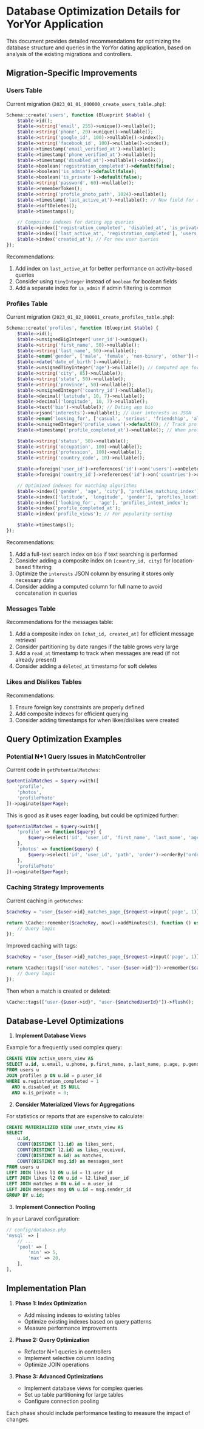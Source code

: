 # Database Optimization Details for YorYor Application

This document provides detailed recommendations for optimizing the database structure and queries in the YorYor dating application, based on analysis of the existing migrations and controllers.

## Migration-Specific Improvements

### Users Table

Current migration (`2023_01_01_000000_create_users_table.php`):
```php
Schema::create('users', function (Blueprint $table) {
    $table->id();
    $table->string('email', 255)->unique()->nullable();
    $table->string('phone', 20)->unique()->nullable();
    $table->string('google_id', 100)->nullable()->index();
    $table->string('facebook_id', 100)->nullable()->index();
    $table->timestamp('email_verified_at')->nullable();
    $table->timestamp('phone_verified_at')->nullable();
    $table->timestamp('disabled_at')->nullable()->index();
    $table->boolean('registration_completed')->default(false);
    $table->boolean('is_admin')->default(false);
    $table->boolean('is_private')->default(false);
    $table->string('password', 60)->nullable();
    $table->rememberToken();
    $table->string('profile_photo_path', 1024)->nullable();
    $table->timestamp('last_active_at')->nullable(); // New field for activity tracking
    $table->softDeletes();
    $table->timestamps();

    // Composite indexes for dating app queries
    $table->index(['registration_completed', 'disabled_at', 'is_private'], 'users_active_profiles_index');
    $table->index(['last_active_at', 'registration_completed'], 'users_activity_index');
    $table->index('created_at'); // For new user queries
});
```

Recommendations:
1. Add index on `last_active_at` for better performance on activity-based queries
2. Consider using `tinyInteger` instead of `boolean` for boolean fields
3. Add a separate index for `is_admin` if admin filtering is common

### Profiles Table

Current migration (`2023_01_02_000001_create_profiles_table.php`):
```php
Schema::create('profiles', function (Blueprint $table) {
    $table->id();
    $table->unsignedBigInteger('user_id')->unique();
    $table->string('first_name', 50)->nullable();
    $table->string('last_name', 50)->nullable();
    $table->enum('gender', ['male', 'female', 'non-binary', 'other'])->nullable();
    $table->date('date_of_birth')->nullable();
    $table->unsignedTinyInteger('age')->nullable(); // Computed age for faster queries
    $table->string('city', 85)->nullable();
    $table->string('state', 50)->nullable();
    $table->string('province', 50)->nullable();
    $table->unsignedInteger('country_id')->nullable();
    $table->decimal('latitude', 10, 7)->nullable();
    $table->decimal('longitude', 10, 7)->nullable();
    $table->text('bio')->nullable(); // Dating app bio
    $table->json('interests')->nullable(); // User interests as JSON
    $table->enum('looking_for', ['casual', 'serious', 'friendship', 'all'])->default('all');
    $table->unsignedInteger('profile_views')->default(0); // Track profile views
    $table->timestamp('profile_completed_at')->nullable(); // When profile was completed

    $table->string('status', 50)->nullable();
    $table->string('occupation', 100)->nullable();
    $table->string('profession', 100)->nullable();
    $table->string('country_code', 10)->nullable();

    $table->foreign('user_id')->references('id')->on('users')->onDelete('cascade');
    $table->foreign('country_id')->references('id')->on('countries')->onDelete('cascade');

    // Optimized indexes for matching algorithms
    $table->index(['gender', 'age', 'city'], 'profiles_matching_index');
    $table->index(['latitude', 'longitude', 'gender'], 'profiles_location_index');
    $table->index(['looking_for', 'age'], 'profiles_intent_index');
    $table->index('profile_completed_at');
    $table->index('profile_views'); // For popularity sorting

    $table->timestamps();
});
```

Recommendations:
1. Add a full-text search index on `bio` if text searching is performed
2. Consider adding a composite index on `[country_id, city]` for location-based filtering
3. Optimize the `interests` JSON column by ensuring it stores only necessary data
4. Consider adding a computed column for full name to avoid concatenation in queries

### Messages Table

Recommendations for the messages table:
1. Add a composite index on `[chat_id, created_at]` for efficient message retrieval
2. Consider partitioning by date ranges if the table grows very large
3. Add a `read_at` timestamp to track when messages are read (if not already present)
4. Consider adding a `deleted_at` timestamp for soft deletes

### Likes and Dislikes Tables

Recommendations:
1. Ensure foreign key constraints are properly defined
2. Add composite indexes for efficient querying
3. Consider adding timestamps for when likes/dislikes were created

## Query Optimization Examples

### Potential N+1 Query Issues in MatchController

Current code in `getPotentialMatches`:
```php
$potentialMatches = $query->with([
    'profile',
    'photos',
    'profilePhoto'
])->paginate($perPage);
```

This is good as it uses eager loading, but could be optimized further:

```php
$potentialMatches = $query->with([
    'profile' => function($query) {
        $query->select('id', 'user_id', 'first_name', 'last_name', 'age', 'gender', 'city', 'bio');
    },
    'photos' => function($query) {
        $query->select('id', 'user_id', 'path', 'order')->orderBy('order');
    },
    'profilePhoto'
])->paginate($perPage);
```

### Caching Strategy Improvements

Current caching in `getMatches`:
```php
$cacheKey = "user_{$user->id}_matches_page_{$request->input('page', 1)}_per_{$perPage}_mutual_{$mutualOnly}";

return \Cache::remember($cacheKey, now()->addMinutes(5), function () use ($user, $perPage, $mutualOnly, $request) {
    // Query logic
});
```

Improved caching with tags:
```php
$cacheKey = "user_{$user->id}_matches_page_{$request->input('page', 1)}_per_{$perPage}_mutual_{$mutualOnly}";

return \Cache::tags(['user-matches', "user-{$user->id}"])->remember($cacheKey, now()->addMinutes(5), function () use ($user, $perPage, $mutualOnly, $request) {
    // Query logic
});
```

Then when a match is created or deleted:
```php
\Cache::tags(["user-{$user->id}", "user-{$matchedUserId}"])->flush();
```

## Database-Level Optimizations

1. **Implement Database Views**

Example for a frequently used complex query:
```sql
CREATE VIEW active_users_view AS
SELECT u.id, u.email, u.phone, p.first_name, p.last_name, p.age, p.gender, p.city
FROM users u
JOIN profiles p ON u.id = p.user_id
WHERE u.registration_completed = 1
  AND u.disabled_at IS NULL
  AND u.is_private = 0;
```

2. **Consider Materialized Views for Aggregations**

For statistics or reports that are expensive to calculate:
```sql
CREATE MATERIALIZED VIEW user_stats_view AS
SELECT 
    u.id,
    COUNT(DISTINCT l1.id) as likes_sent,
    COUNT(DISTINCT l2.id) as likes_received,
    COUNT(DISTINCT m.id) as matches,
    COUNT(DISTINCT msg.id) as messages_sent
FROM users u
LEFT JOIN likes l1 ON u.id = l1.user_id
LEFT JOIN likes l2 ON u.id = l2.liked_user_id
LEFT JOIN matches m ON u.id = m.user_id
LEFT JOIN messages msg ON u.id = msg.sender_id
GROUP BY u.id;
```

3. **Implement Connection Pooling**

In your Laravel configuration:
```php
// config/database.php
'mysql' => [
    // ...
    'pool' => [
        'min' => 5,
        'max' => 20,
    ],
],
```

## Implementation Plan

1. **Phase 1: Index Optimization**
   - Add missing indexes to existing tables
   - Optimize existing indexes based on query patterns
   - Measure performance improvements

2. **Phase 2: Query Optimization**
   - Refactor N+1 queries in controllers
   - Implement selective column loading
   - Optimize JOIN operations

3. **Phase 3: Advanced Optimizations**
   - Implement database views for complex queries
   - Set up table partitioning for large tables
   - Configure connection pooling

Each phase should include performance testing to measure the impact of changes.
